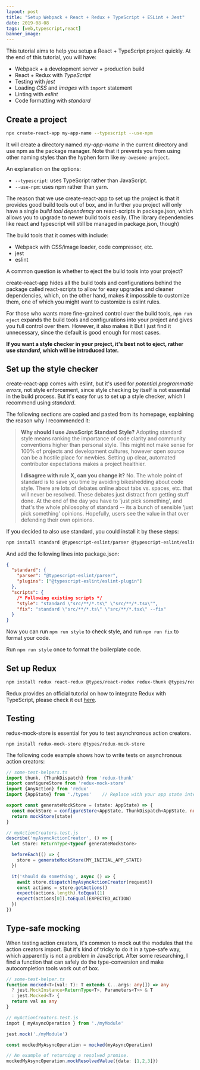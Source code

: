 ```yaml
---
layout: post
title: "Setup Webpack + React + Redux + TypeScript + ESLint + Jest"
date: 2019-08-08
tags: [web,typescript,react]
banner_image:
---
```


This tutorial aims to help you setup a React + TypeScript project quickly. At
the end of this tutorial, you will have:

- Webpack + a development server + production build
- React + Redux with *TypeScript*
- Testing with *jest*
- Loading *CSS* and *images* with `import` statement
- Linting with *eslint*
- Code formatting with *standard*

## Create a project

```sh
npx create-react-app my-app-name --typescript --use-npm
```

It will create a directory named *my-app-name* in the current directory and use
npm as the package manager. Note that it prevents you from using other naming
styles than the hyphen form like `my-awesome-project`.

An explanation on the options:
- `--typescript`: uses TypeScript rather than JavaScript.
- `--use-npm`: uses npm rather than yarn.

The reason that we use create-react-app to set up the project is that it
provides good build tools out of box, and in further you project will only have
a single *build tool dependency* on react-scripts in package.json, which allows
you to upgrade to newer build tools easily. (The library dependencies like react
and typescript will still be managed in package.json, though)
 
The build tools that it comes with include:

- Webpack with CSS/image loader, code compressor, etc.
- jest
- eslint

A common question is whether to eject the build tools into your project?

create-react-app hides all the build tools and configurations behind the package
called react-scripts to allow for easy upgrades and cleaner dependencies, which,
on the other hand, makes it impossible to customize them, one of which you might
want to customize is eslint rules.

For those who wants more fine-grained control over the build tools, `npm run
eject` expands the build tools and configurations into your project and gives
you full control over them. However, it also makes it But I just find it unnecessary, since the
default is good enough for most cases.

**If you want a style checker in your project, it's best not to eject, rather
use *standard*, which will be introduced later.**

## Set up the style checker

create-react-app comes with eslint, but it's used for *potential programmatic
errors*, not style enforcement, since style checking by itself is not essential
in the build process. But it's easy for us to set up a style checker, which I
recommend using *standard*.

The following sections are copied and pasted from its homepage, explaining the
reason why I recommended it:

> **Why should I use JavaScript Standard Style?**
> Adopting standard style means ranking the importance of code clarity and
> community conventions higher than personal style. This might not make sense
> for 100% of projects and development cultures, however open source can be a
> hostile place for newbies. Setting up clear, automated contributor
> expectations makes a project healthier.
>
> **I disagree with rule X, can you change it?**
> No. The whole point of standard is to save you time by avoiding bikeshedding
> about code style. There are lots of debates online about tabs vs. spaces, etc.
> that will never be resolved. These debates just distract from getting stuff
> done. At the end of the day you have to 'just pick something', and that's the
> whole philosophy of standard -- its a bunch of sensible 'just pick something'
> opinions. Hopefully, users see the value in that over defending their own
> opinions.

If you decided to also use standard, you could install it by these steps:

```sh
npm install standard @typescript-eslint/parser @typescript-eslint/eslint-plugin
```

And add the following lines into package.json:

```json
{
  "standard": {
    "parser": "@typescript-eslint/parser",
    "plugins": ["@typescript-eslint/eslint-plugin"]
  },
  "scripts": {
    /* Following existing scripts */
    "style": "standard \"src/**/*.ts\" \"src/**/*.tsx\"",
    "fix": "standard \"src/**/*.ts\" \"src/**/*.tsx\" --fix"
  }
}
```

Now you can run `npm run style` to check style, and run `npm run fix` to format
your code.

Run `npm run style` once to format the boilerplate code.


## Set up Redux

```sh
npm install redux react-redux @types/react-redux redux-thunk @types/redux-thunk
```

Redux provides an official tutorial on how to integrate Redux with TypeScript,
please check it out [here][redux-typescript-doc].

## Testing

redux-mock-store is essential for you to test asynchronous action creators.

```shell
npm install redux-mock-store @types/redux-mock-store
```

The following code example shows how to write tests on asynchronous action
creators:

```typescript
// some-test-helpers.ts
import thunk, {ThunkDispatch} from 'redux-thunk'
import configureStore from 'redux-mock-store'
import {AnyAction} from 'redux'
import {AppState} from './types'    // Replace with your app state interface

export const generateMockStore = (state: AppState) => {
  const mockStore = configureStore<AppState, ThunkDispatch<AppState, null, AnyAction>>([thunk])
  return mockStore(state)
}

// myActionCreators.test.js
describe('myAsyncActionCreator', () => {
  let store: ReturnType<typeof generateMockStore>

  beforeEach(() => {
    store = generateMockStore(MY_INITIAL_APP_STATE)
  })

  it('should do something', async () => {
    await store.dispatch(myAsyncActionCreator(request))
    const actions = store.getActions()
    expect(actions.length).toEqual(1)
    expect(actions[0]).toEqual(EXPECTED_ACTION)
  })
})
```

## Type-safe mocking

When testing action creators, it's common to mock out the modules that the
action creators import. But it's kind of tricky to do it in a type-safe way,
which apparently is not a problem in JavaScript. After some researching, I find
a function that can safely do the type-conversion and make autocompletion tools
work out of box.

```typescript
// some-test-helper.ts
function mocked<T>(val: T): T extends (...args: any[]) => any
  ? jest.MockInstance<ReturnType<T>, Parameters<T>> & T
  : jest.Mocked<T> {
  return val as any
}

// myActionCreators.test.js
impot { myAsyncOperation } from './myModule'

jest.mock('./myModule')

const mockedMyAsyncOperation = mocked(myAsyncOperation)

// An example of returning a resolved promise.
mockedMyAsyncOperation.mockResolvedValue({data: [1,2,3]})
```

[redux-typescript-doc]: https://redux.js.org/recipes/usage-with-typescript
